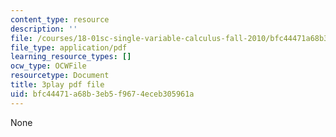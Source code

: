 ```yaml
---
content_type: resource
description: ''
file: /courses/18-01sc-single-variable-calculus-fall-2010/bfc44471a68b3eb5f9674eceb305961a_bnhIRhnBa1A.pdf
file_type: application/pdf
learning_resource_types: []
ocw_type: OCWFile
resourcetype: Document
title: 3play pdf file
uid: bfc44471-a68b-3eb5-f967-4eceb305961a
---
```

None

